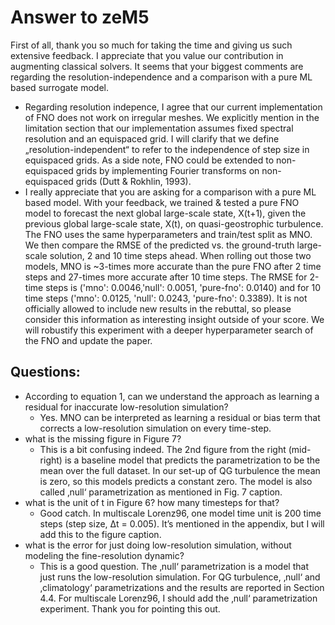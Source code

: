 # Answer to zeM5

First of all, thank you so much for taking the time and giving us such extensive feedback. I appreciate that you value our contribution in augmenting classical solvers.
It seems that your biggest comments are regarding the resolution-independence and a comparison with a pure ML based surrogate model.  

- Regarding resolution indepence, I agree that our current implementation of FNO does not work on irregular meshes. We explicitly mention in the limitation section that our implementation assumes fixed spectral resolution and an equispaced grid. I will clarify that we define „resolution-independent“ to refer to the independence of step size in equispaced grids. As a side note, FNO could be extended to non-equispaced grids by implementing Fourier transforms on non-equispaced grids (Dutt & Rokhlin, 1993).
- I really appreciate that you are asking for a comparison with a pure ML based model. With your feedback, we trained & tested a pure FNO model to forecast the next global large-scale state, X(t+1), given the previous global large-scale state, X(t), on quasi-geostrophic turbulence. The FNO uses the same hyperparameters and train/test split as MNO. We then compare the RMSE of the predicted vs. the ground-truth large-scale solution, 2 and 10 time steps ahead. When rolling out those two models, MNO is ~3-times more accurate than the pure FNO after 2 time steps and 27-times more accurate after 10 time steps. The RMSE for 2-time steps is ('mno': 0.0046,'null': 0.0051, 'pure-fno': 0.0140) and for 10 time steps ('mno': 0.0125, 'null': 0.0243, 'pure-fno': 0.3389). It is not officially allowed to include new results in the rebuttal, so please consider this information as interesting insight outside of your score. We will robustify this experiment with a deeper hyperparameter search of the FNO and update the paper.


## Questions:
- According to equation 1, can we understand the approach as learning a residual for inaccurate low-resolution simulation?
  - Yes. MNO can be interpreted as learning a residual or bias term that corrects a low-resolution simulation on every time-step. 
- what is the missing figure in Figure 7?
  - This is a bit confusing indeed. The 2nd figure from the right (mid-right) is a baseline model that predicts the parametrization to be the mean over the full dataset. In our set-up of QG turbulence the mean is zero, so this models predicts a constant zero. The model is also called ‚null‘ parametrization as mentioned in Fig. 7 caption. 
- what is the unit of t in Figure 6? how many timesteps for that?
  - Good catch. In multiscale Lorenz96, one model time unit is 200 time steps (step size, Δt = 0.005). It’s mentioned in the appendix, but I will add this to the figure caption.  
- what is the error for just doing low-resolution simulation, without modeling the fine-resolution dynamic?
  - This is a good question. The ‚null‘ parametrization is a model that just runs the low-resolution simulation. For QG turbulence, ‚null‘ and ‚climatology‘ parametrizations and the results are reported in Section 4.4. For multiscale Lorenz96, I should add the ‚null‘ parametrization experiment. Thank you for pointing this out. 